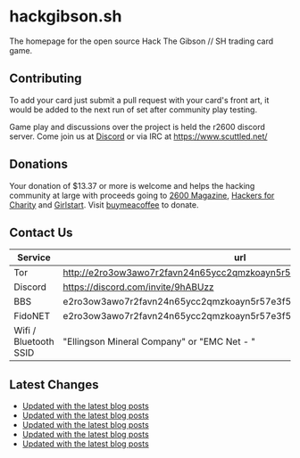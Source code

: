 # hackgibson.sh
The homepage for the open source Hack The Gibson // SH trading card game.


## Contributing

To add your card just submit a pull request with your card's front art, it would be added to the next run of set after community play testing.

Game play and discussions over the project is held the r2600 discord server. Come join us at [Discord](https://discord.com/invite/9hABUzz) or via IRC at https://www.scuttled.net/


## Donations

Your donation of $13.37 or more is welcome and helps the hacking community at large with proceeds going to [2600 Magazine](https://2600.com/), [Hackers for Charity](https://hackersforcharity.org) and [Girlstart](https://girlstart.org).  Visit [buymeacoffee](https://www.buymeacoffee.com/hackgibson.sh) to donate.


## Contact Us

Service | url
-|-
Tor | http://e2ro3ow3awo7r2favn24n65ycc2qmzkoayn5r57e3f56nvjwdcgg32ad.onion
Discord | https://discord.com/invite/9hABUzz
BBS | e2ro3ow3awo7r2favn24n65ycc2qmzkoayn5r57e3f56nvjwdcgg32ad.onion:23
FidoNET | e2ro3ow3awo7r2favn24n65ycc2qmzkoayn5r57e3f56nvjwdcgg32ad.onion:24554
Wifi / Bluetooth SSID | "Ellingson Mineral Company" or "EMC Net - <fidonet address>"

## Latest Changes
<!-- BLOG-POST-LIST:START -->
- [Updated with the latest blog posts](https://github.com/DFW2600/hackgibson.sh/commit/ac9c833a27f0f90843b85037e5d270a6eb795f7c)
- [Updated with the latest blog posts](https://github.com/DFW2600/hackgibson.sh/commit/9abcebe2444d08e907c49c8743d38857a4c9ee92)
- [Updated with the latest blog posts](https://github.com/DFW2600/hackgibson.sh/commit/c6fbdffc0847029226fba564a34b9d81431021d7)
- [Updated with the latest blog posts](https://github.com/DFW2600/hackgibson.sh/commit/b8c9b2bd0dbf3cdc77f6a9c4e1938df33451411b)
- [Updated with the latest blog posts](https://github.com/DFW2600/hackgibson.sh/commit/4ae8d915db9d0b45648cddc30efea6857b9466de)
<!-- BLOG-POST-LIST:END -->
